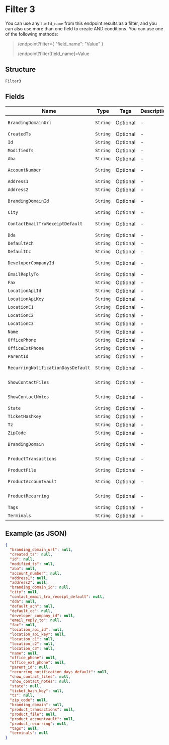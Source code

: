 
# Filter 3

You can use any `field_name` from this endpoint results as a filter, and you can also use more than one field to create AND conditions. You can use one of the following methods:

> /endpoint?filter={ "field_name": "Value" }
> 
> /endpoint?filter[field_name]=Value

## Structure

`Filter3`

## Fields

| Name | Type | Tags | Description | Getter | Setter |
|  --- | --- | --- | --- | --- | --- |
| `BrandingDomainUrl` | `String` | Optional | - | String getBrandingDomainUrl() | setBrandingDomainUrl(String brandingDomainUrl) |
| `CreatedTs` | `String` | Optional | - | String getCreatedTs() | setCreatedTs(String createdTs) |
| `Id` | `String` | Optional | - | String getId() | setId(String id) |
| `ModifiedTs` | `String` | Optional | - | String getModifiedTs() | setModifiedTs(String modifiedTs) |
| `Aba` | `String` | Optional | - | String getAba() | setAba(String aba) |
| `AccountNumber` | `String` | Optional | - | String getAccountNumber() | setAccountNumber(String accountNumber) |
| `Address1` | `String` | Optional | - | String getAddress1() | setAddress1(String address1) |
| `Address2` | `String` | Optional | - | String getAddress2() | setAddress2(String address2) |
| `BrandingDomainId` | `String` | Optional | - | String getBrandingDomainId() | setBrandingDomainId(String brandingDomainId) |
| `City` | `String` | Optional | - | String getCity() | setCity(String city) |
| `ContactEmailTrxReceiptDefault` | `String` | Optional | - | String getContactEmailTrxReceiptDefault() | setContactEmailTrxReceiptDefault(String contactEmailTrxReceiptDefault) |
| `Dda` | `String` | Optional | - | String getDda() | setDda(String dda) |
| `DefaultAch` | `String` | Optional | - | String getDefaultAch() | setDefaultAch(String defaultAch) |
| `DefaultCc` | `String` | Optional | - | String getDefaultCc() | setDefaultCc(String defaultCc) |
| `DeveloperCompanyId` | `String` | Optional | - | String getDeveloperCompanyId() | setDeveloperCompanyId(String developerCompanyId) |
| `EmailReplyTo` | `String` | Optional | - | String getEmailReplyTo() | setEmailReplyTo(String emailReplyTo) |
| `Fax` | `String` | Optional | - | String getFax() | setFax(String fax) |
| `LocationApiId` | `String` | Optional | - | String getLocationApiId() | setLocationApiId(String locationApiId) |
| `LocationApiKey` | `String` | Optional | - | String getLocationApiKey() | setLocationApiKey(String locationApiKey) |
| `LocationC1` | `String` | Optional | - | String getLocationC1() | setLocationC1(String locationC1) |
| `LocationC2` | `String` | Optional | - | String getLocationC2() | setLocationC2(String locationC2) |
| `LocationC3` | `String` | Optional | - | String getLocationC3() | setLocationC3(String locationC3) |
| `Name` | `String` | Optional | - | String getName() | setName(String name) |
| `OfficePhone` | `String` | Optional | - | String getOfficePhone() | setOfficePhone(String officePhone) |
| `OfficeExtPhone` | `String` | Optional | - | String getOfficeExtPhone() | setOfficeExtPhone(String officeExtPhone) |
| `ParentId` | `String` | Optional | - | String getParentId() | setParentId(String parentId) |
| `RecurringNotificationDaysDefault` | `String` | Optional | - | String getRecurringNotificationDaysDefault() | setRecurringNotificationDaysDefault(String recurringNotificationDaysDefault) |
| `ShowContactFiles` | `String` | Optional | - | String getShowContactFiles() | setShowContactFiles(String showContactFiles) |
| `ShowContactNotes` | `String` | Optional | - | String getShowContactNotes() | setShowContactNotes(String showContactNotes) |
| `State` | `String` | Optional | - | String getState() | setState(String state) |
| `TicketHashKey` | `String` | Optional | - | String getTicketHashKey() | setTicketHashKey(String ticketHashKey) |
| `Tz` | `String` | Optional | - | String getTz() | setTz(String tz) |
| `ZipCode` | `String` | Optional | - | String getZipCode() | setZipCode(String zipCode) |
| `BrandingDomain` | `String` | Optional | - | String getBrandingDomain() | setBrandingDomain(String brandingDomain) |
| `ProductTransactions` | `String` | Optional | - | String getProductTransactions() | setProductTransactions(String productTransactions) |
| `ProductFile` | `String` | Optional | - | String getProductFile() | setProductFile(String productFile) |
| `ProductAccountvault` | `String` | Optional | - | String getProductAccountvault() | setProductAccountvault(String productAccountvault) |
| `ProductRecurring` | `String` | Optional | - | String getProductRecurring() | setProductRecurring(String productRecurring) |
| `Tags` | `String` | Optional | - | String getTags() | setTags(String tags) |
| `Terminals` | `String` | Optional | - | String getTerminals() | setTerminals(String terminals) |

## Example (as JSON)

```json
{
  "branding_domain_url": null,
  "created_ts": null,
  "id": null,
  "modified_ts": null,
  "aba": null,
  "account_number": null,
  "address1": null,
  "address2": null,
  "branding_domain_id": null,
  "city": null,
  "contact_email_trx_receipt_default": null,
  "dda": null,
  "default_ach": null,
  "default_cc": null,
  "developer_company_id": null,
  "email_reply_to": null,
  "fax": null,
  "location_api_id": null,
  "location_api_key": null,
  "location_c1": null,
  "location_c2": null,
  "location_c3": null,
  "name": null,
  "office_phone": null,
  "office_ext_phone": null,
  "parent_id": null,
  "recurring_notification_days_default": null,
  "show_contact_files": null,
  "show_contact_notes": null,
  "state": null,
  "ticket_hash_key": null,
  "tz": null,
  "zip_code": null,
  "branding_domain": null,
  "product_transactions": null,
  "product_file": null,
  "product_accountvault": null,
  "product_recurring": null,
  "tags": null,
  "terminals": null
}
```

